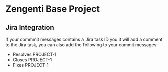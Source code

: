 # Zengenti Base Project

## Jira Integration

If your commmit messages contains a Jira task ID you it will add a comment to the Jira task, you can also add the following to your commit messages:

- Resolves PROJECT-1
- Closes PROJECT-1
- Fixes PROJECT-1

